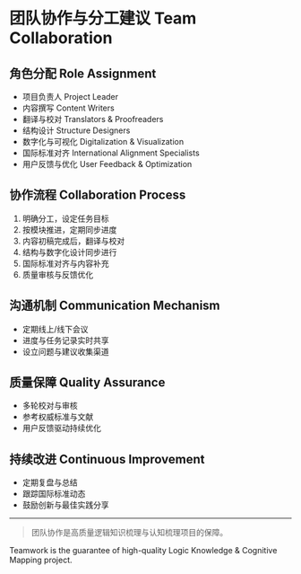 # 团队协作与分工建议 Team Collaboration

## 角色分配 Role Assignment

- 项目负责人 Project Leader
- 内容撰写 Content Writers
- 翻译与校对 Translators & Proofreaders
- 结构设计 Structure Designers
- 数字化与可视化 Digitalization & Visualization
- 国际标准对齐 International Alignment Specialists
- 用户反馈与优化 User Feedback & Optimization

## 协作流程 Collaboration Process

1. 明确分工，设定任务目标
2. 按模块推进，定期同步进度
3. 内容初稿完成后，翻译与校对
4. 结构与数字化设计同步进行
5. 国际标准对齐与内容补充
6. 质量审核与反馈优化

## 沟通机制 Communication Mechanism

- 定期线上/线下会议
- 进度与任务记录实时共享
- 设立问题与建议收集渠道

## 质量保障 Quality Assurance

- 多轮校对与审核
- 参考权威标准与文献
- 用户反馈驱动持续优化

## 持续改进 Continuous Improvement

- 定期复盘与总结
- 跟踪国际标准动态
- 鼓励创新与最佳实践分享

---

> 团队协作是高质量逻辑知识梳理与认知梳理项目的保障。

Teamwork is the guarantee of high-quality Logic Knowledge & Cognitive Mapping project.

